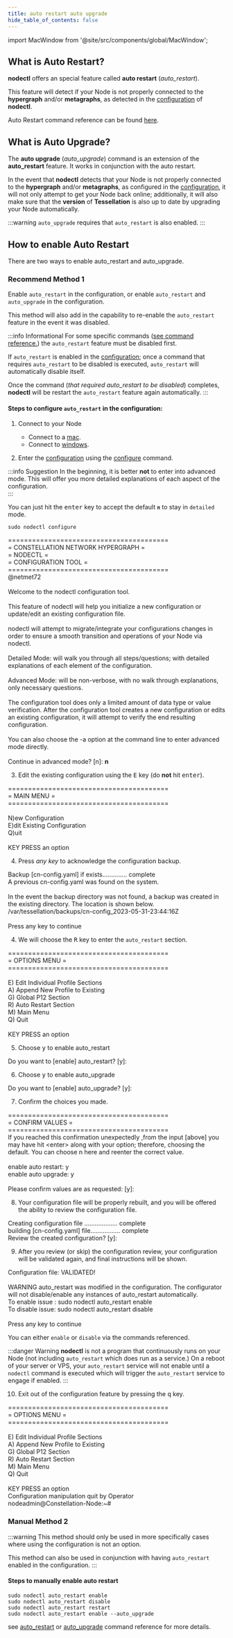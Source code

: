 ```yaml
---
title: auto restart auto upgrade
hide_table_of_contents: false
---
```


import MacWindow from '@site/src/components/global/MacWindow';

<head>
  <title>Constellation nodectl utility</title>
  <meta
    name="description"
    content="Constellation nodectl utility"
  />
  <style>{`
    :root {
      --doc-item-container-width: 60rem;
    }
  `}
  </style>
</head>

## What is Auto Restart?

**nodectl** offers an special feature called **auto restart** (*auto_restart*).

This feature will detect if your Node is not properly connected to the **hypergraph** and/or **metagraphs**, as detected in the [configuration](./nodectlConfig.md) of **nodectl**.

Auto Restart command reference can be found [here](./nodectlCommands#auto_restart).

## What is Auto Upgrade?

The **auto upgrade** (*auto_upgrade*) command is an extension of the **auto_restart** feature.  It works in conjunction with the auto restart.

In the event that **nodectl** detects that your Node is not properly connected to the **hypergraph** and/or **metagraphs**, as configured in the [configuration](./nodectlConfig.md), it will not only attempt to get your Node back online; additionally, it will also make sure that the **version** of **Tessellation** is also up to date by upgrading your Node automatically.

:::warning
`auto_upgrade` requires that `auto_restart` is also enabled.
:::

## How to enable Auto Restart

There are two ways to enable auto_restart and auto_upgrade. 

### Recommend Method 1

Enable `auto_restart` in the configuration, or enable `auto_restart` and `auto_upgrade` in the configuration.

This method will also add in the capability to re-enable the `auto_restart` feature in the event it was disabled.

:::info Informational
For some specific commands ([see command reference.](./nodectlCommands#auto_restart)) the `auto_restart` feature must be disabled first.  

If `auto_restart` is enabled in the [configuration](./nodectlConfig.md); once a command that requires `auto_restart` to be disabled is executed, `auto_restart` will automatically disable itself.  

Once the command (*that required auto_restart to be disabled*) completes, **nodectl** will be restart the `auto_restart` feature again automatically.
:::

#### Steps to configure `auto_restart` in the configuration:

1. Connect to your Node
   - Connect to a [mac](../resources/accessMac.md).
   - Connect to [windows](../resources/accessWin.md).

2. Enter the [configuration](./nodectlConfig.md) using the [configure](./nodectlCommands#configure) command.

:::info Suggestion
In the beginning, it is better **not** to enter into advanced mode.  This will offer you more detailed explanations of each aspect of the configuration.  
:::

You can just hit the <kbd>enter</kbd> key to accept the default **`n`** to stay in `detailed` mode.

```
sudo nodectl configure
```
<MacWindow>
  ========================================<br />
  =   CONSTELLATION NETWORK HYPERGRAPH   =<br />
  =                NODECTL               =<br />
  =           CONFIGURATION TOOL         =<br />
  ========================================<br />
  @netmet72<br />
<br />
  Welcome to the nodectl configuration tool.<br />
<br />
  This feature of nodectl will help you initialize a new configuration or update/edit an existing
  configuration file.<br />
<br />
  nodectl will attempt to migrate/integrate your configurations changes in order to ensure a
  smooth transition and operations of your Node via nodectl.<br />
  <br />
  Detailed Mode: will walk you through all steps/questions; with detailed explanations of each
  element of the configuration.<br />
<br />
  Advanced Mode: will be non-verbose, with no walk through explanations, only necessary
  questions.<br />
<br />
  The configuration tool does only a limited amount of data type or value
  verification. After the configuration tool creates a new configuration or edits an existing configuration, it
  will attempt to verify the end resulting configuration.<br />
<br />
  You can also choose the -a option at the command line to enter advanced mode
  directly.<br />
<br />
  Continue in advanced mode? [n]: <b>n</b><br />
  </MacWindow>

3. Edit the existing configuration using the <kbd>E</kbd> key (do **not** hit <kbd>enter</kbd>).

<MacWindow>
  ========================================<br />
  =               MAIN MENU              =<br />
  ========================================<br />
<br />
  N)ew Configuration<br />
  E)dit Existing Configuration<br />
  Q)uit <br />
<br />
  KEY PRESS an option<br />
</MacWindow>

4. Press *any key* to acknowledge the configuration backup.

<MacWindow>
  Backup [cn-config.yaml] if exists.............. complete<br />
  A previous cn-config.yaml was found on the system.<br />
<br />
  In the event the backup directory was not found, a backup was created in the existing directory. The
  location is shown below.<br />
  /var/tessellation/backups/cn-config_2023-05-31-23:44:16Z<br />
<br />
  Press any key to continue<br />
</MacWindow>

4. We will choose the <kbd>R</kbd> key to enter the `auto_restart` section.

<MacWindow>
  ========================================<br />
  =              OPTIONS MENU            =<br />
  ========================================<br />
<br />
  E) Edit Individual Profile Sections <br />
  A) Append New Profile to Existing <br />
  G) Global P12 Section <br />
  R) Auto Restart Section <br />
  M) Main Menu <br />
  Q) Quit <br />
<br />
  KEY PRESS an option<br />
</MacWindow>

5. Choose <kbd>y</kbd> to enable auto_restart

<MacWindow>
Do you want to [enable] auto_restart? [y]:<br />
</MacWindow>

6. Choose <kbd>y</kbd> to enable auto_upgrade

<MacWindow>
Do you want to [enable] auto_upgrade? [y]:<br />
</MacWindow>

7. Confirm the choices you made.

<MacWindow>
  ========================================<br />
  =             CONFIRM VALUES           =<br />
  ========================================<br />
  If you reached this confirmation unexpectedly ,from the input [above] you may
  have hit &lt;enter&gt; along with your option; therefore, choosing the default.  You can choose
  n here and reenter the correct value.<br />
<br />
  enable auto restart: y<br />
  enable auto upgrade: y<br />
  <br />
  Please confirm values are as requested: [y]: <br />
</MacWindow>

8. Your configuration file will be properly rebuilt, and you will be offered the ability to review the configuration file.

<MacWindow>
  Creating configuration file ................... complete <br />
  building [cn-config.yaml] file................. complete<br />
  Review the created configuration? [y]:<br />
</MacWindow>

9. After you review (or skip) the configuration review, your configuration will be validated again, and final instructions will be shown.

<MacWindow>
  Configuration file:  VALIDATED! <br />
<br />
   WARNING  auto_restart was modified in the configuration.
  The configurator will not disable/enable any instances of auto_restart
  automatically.<br />
  To enable issue : sudo nodectl auto_restart enable<br />
  To disable issue: sudo nodectl auto_restart disable<br />
<br />
  Press any key to continue<br />
</MacWindow>

You can either `enable` or `disable` via the commands referenced.

:::danger Warning
**nodectl** is not a program that continuously runs on your Node (not including `auto_restart` which does run as a service.)  On a reboot of your server or VPS, your `auto_restart` service will not enable until a `nodectl` command is executed which will trigger the `auto_restart` service to engage if enabled.
:::

10. Exit out of the configuration feature by pressing the <kbd>q</kbd> key.

<MacWindow>
  ========================================<br />
  =              OPTIONS MENU            =<br />
  ========================================<br />
<br />
  E) Edit Individual Profile Sections <br />
  A) Append New Profile to Existing <br />
  G) Global P12 Section <br />
  R) Auto Restart Section <br />
  M) Main Menu <br />
  Q) Quit <br />
<br />
  KEY PRESS an option<br />
</MacWindow>

<MacWindow>
Configuration manipulation quit by Operator<br />
nodeadmin@Constellation-Node:~# 
</MacWindow>

### Manual Method 2

:::warning 
This method should only be used in more specifically cases where using the configuration is not an option.

This method can also be used in conjunction with having `auto_restart` enabled in the configuration.
:::

#### Steps to manually enable auto restart
```
sudo nodectl auto_restart enable
sudo nodectl auto_restart disable
sudo nodectl auto_restart restart
sudo nodectl auto_restart enable --auto_upgrade
```
see [auto_restart](./nodectlCommands#auto_restart) or [auto_upgrade](./nodectlCommands#auto-upgrade) command reference for more details.
